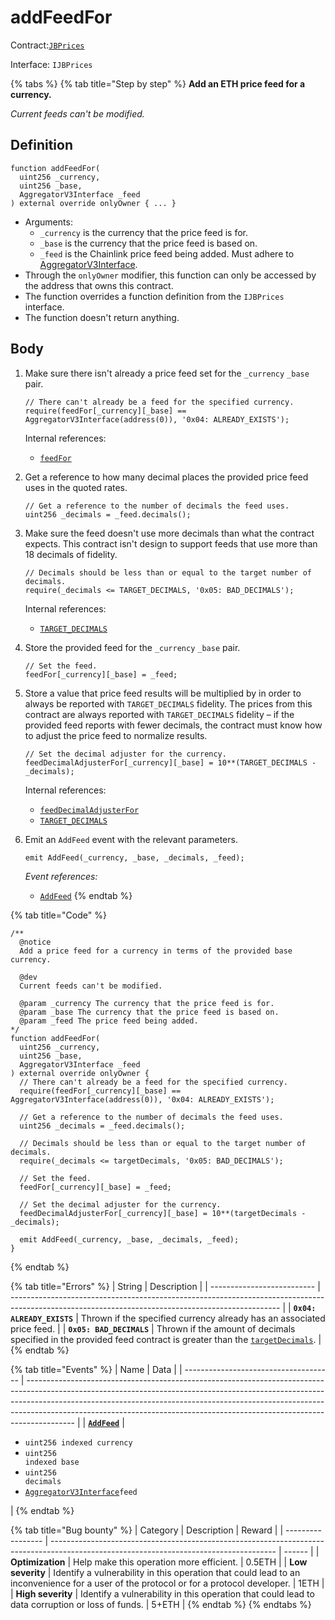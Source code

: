 # addFeedFor

Contract:[`JBPrices`](../)​‌

Interface: `IJBPrices`

{% tabs %}
{% tab title="Step by step" %}
**Add an ETH price feed for a currency.**

_Current feeds can't be modified._

## Definition

```solidity
function addFeedFor(
  uint256 _currency,
  uint256 _base,
  AggregatorV3Interface _feed
) external override onlyOwner { ... }
```

* Arguments:
  * `_currency` is the currency that the price feed is for.
  * `_base` is the currency that the price feed is based on.
  * `_feed` is the Chainlink price feed being added. Must adhere to [AggregatorV3Interface](https://github.com/smartcontractkit/chainlink/blob/develop/contracts/src/v0.8/interfaces/AggregatorV3Interface.sol).
* Through the `onlyOwner` modifier, this function can only be accessed by the address that owns this contract.
* The function overrides a function definition from the `IJBPrices` interface.
* The function doesn't return anything.

## Body

1.  Make sure there isn't already a price feed set for the `_currency` `_base` pair.

    ```solidity
    // There can't already be a feed for the specified currency.
    require(feedFor[_currency][_base] == AggregatorV3Interface(address(0)), '0x04: ALREADY_EXISTS');
    ```

    Internal references:

    * [`feedFor`](../properties/feedfor.md)
2.  Get a reference to how many decimal places the provided price feed uses in the quoted rates.

    ```solidity
    // Get a reference to the number of decimals the feed uses.
    uint256 _decimals = _feed.decimals();
    ```
3.  Make sure the feed doesn't use more decimals than what the contract expects. This contract isn't design to support feeds that use more than 18 decimals of fidelity.

    ```solidity
    // Decimals should be less than or equal to the target number of decimals.
    require(_decimals <= TARGET_DECIMALS, '0x05: BAD_DECIMALS');
    ```

    Internal references:

    * [`TARGET_DECIMALS`](../properties/targetdecimals.md)
4.  Store the provided feed for the `_currency` `_base` pair.

    ```solidity
    // Set the feed.
    feedFor[_currency][_base] = _feed;
    ```
5.  Store a value that price feed results will be multiplied by in order to always be reported with `TARGET_DECIMALS` fidelity. The prices from this contract are always reported with `TARGET_DECIMALS` fidelity – if the provided feed reports with fewer decimals, the contract must know how to adjust the price feed to normalize results.

    ```solidity
    // Set the decimal adjuster for the currency.
    feedDecimalAdjusterFor[_currency][_base] = 10**(TARGET_DECIMALS - _decimals);
    ```

    Internal references:

    * [`feedDecimalAdjusterFor`](../properties/feeddecimaladjuster.md)
    * [`TARGET_DECIMALS`](../properties/targetdecimals.md)
6.  Emit an `AddFeed` event with the relevant parameters.

    ```solidity
    emit AddFeed(_currency, _base, _decimals, _feed);
    ```

    _Event references:_

    * [`AddFeed`](../events/addfeed.md)
{% endtab %}

{% tab title="Code" %}
```solidity
/** 
  @notice 
  Add a price feed for a currency in terms of the provided base currency.

  @dev
  Current feeds can't be modified.

  @param _currency The currency that the price feed is for.
  @param _base The currency that the price feed is based on.
  @param _feed The price feed being added.
*/
function addFeedFor(
  uint256 _currency,
  uint256 _base,
  AggregatorV3Interface _feed
) external override onlyOwner {
  // There can't already be a feed for the specified currency.
  require(feedFor[_currency][_base] == AggregatorV3Interface(address(0)), '0x04: ALREADY_EXISTS');

  // Get a reference to the number of decimals the feed uses.
  uint256 _decimals = _feed.decimals();

  // Decimals should be less than or equal to the target number of decimals.
  require(_decimals <= targetDecimals, '0x05: BAD_DECIMALS');

  // Set the feed.
  feedFor[_currency][_base] = _feed;

  // Set the decimal adjuster for the currency.
  feedDecimalAdjusterFor[_currency][_base] = 10**(targetDecimals - _decimals);

  emit AddFeed(_currency, _base, _decimals, _feed);
}
```
{% endtab %}

{% tab title="Errors" %}
| String                     | Description                                                                                                                                       |
| -------------------------- | ------------------------------------------------------------------------------------------------------------------------------------------------- |
| **`0x04: ALREADY_EXISTS`** | Thrown if the specified currency already has an associated price feed.                                                                            |
| **`0x05: BAD_DECIMALS`**   | Thrown if the amount of decimals specified in the provided feed contract is greater than the [`targetDecimals`](../properties/targetdecimals.md). |
{% endtab %}

{% tab title="Events" %}
| Name                                  | Data                                                                                                                                                                                                                                                                                                                                 |
| ------------------------------------- | ------------------------------------------------------------------------------------------------------------------------------------------------------------------------------------------------------------------------------------------------------------------------------------------------------------------------------------ |
| [**`AddFeed`**](../events/addfeed.md) | <ul><li><code>uint256 indexed currency</code></li><li><code>uint256 indexed base</code></li><li><code>uint256 decimals</code></li><li><a href="https://github.com/smartcontractkit/chainlink/blob/develop/contracts/src/v0.8/interfaces/AggregatorV3Interface.sol"><code>AggregatorV3Interface</code></a><code>feed</code></li></ul> |
{% endtab %}

{% tab title="Bug bounty" %}
| Category          | Description                                                                                                                            | Reward |
| ----------------- | -------------------------------------------------------------------------------------------------------------------------------------- | ------ |
| **Optimization**  | Help make this operation more efficient.                                                                                               | 0.5ETH |
| **Low severity**  | Identify a vulnerability in this operation that could lead to an inconvenience for a user of the protocol or for a protocol developer. | 1ETH   |
| **High severity** | Identify a vulnerability in this operation that could lead to data corruption or loss of funds.                                        | 5+ETH  |
{% endtab %}
{% endtabs %}

